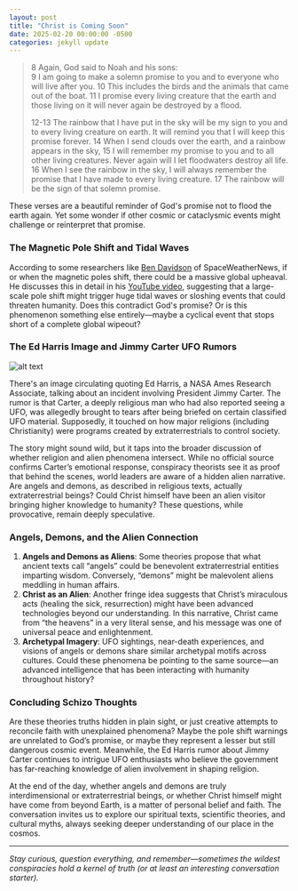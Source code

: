 ```yaml
---
layout: post
title: "Christ is Coming Soon"
date: 2025-02-20 00:00:00 -0500
categories: jekyll update
---
```


> 8 Again, God said to Noah and his sons:  
> 9 I am going to make a solemn promise to you and to everyone who will live after you. 10 This includes the birds and the animals that came out of the boat. 11 I promise every living creature that the earth and those living on it will never again be destroyed by a flood.
>
> 12-13 The rainbow that I have put in the sky will be my sign to you and to every living creature on earth. It will remind you that I will keep this promise forever. 14 When I send clouds over the earth, and a rainbow appears in the sky, 15 I will remember my promise to you and to all other living creatures. Never again will I let floodwaters destroy all life. 16 When I see the rainbow in the sky, I will always remember the promise that I have made to every living creature. 17 The rainbow will be the sign of that solemn promise.

These verses are a beautiful reminder of God's promise not to flood the earth again. Yet some wonder if other cosmic or cataclysmic events might challenge or reinterpret that promise.

### The Magnetic Pole Shift and Tidal Waves

According to some researchers like [Ben Davidson](https://twitter.com/SunWeatherMan) of SpaceWeatherNews, if or when the magnetic poles shift, there could be a massive global upheaval. He discusses this in detail in his [YouTube video](https://www.youtube.com/watch?v=wvjJqIXYT1w&t=1167s), suggesting that a large-scale pole shift might trigger huge tidal waves or sloshing events that could threaten humanity. Does this contradict God's promise? Or is this phenomenon something else entirely—maybe a cyclical event that stops short of a complete global wipeout?

### The Ed Harris Image and Jimmy Carter UFO Rumors

![alt text](assets/images/smoking/edharris.webp "edharris")

There's an image circulating quoting Ed Harris, a NASA Ames Research Associate, talking about an incident involving President Jimmy Carter. The rumor is that Carter, a deeply religious man who had also reported seeing a UFO, was allegedly brought to tears after being briefed on certain classified UFO material. Supposedly, it touched on how major religions (including Christianity) were programs created by extraterrestrials to control society.

The story might sound wild, but it taps into the broader discussion of whether religion and alien phenomena intersect. While no official source confirms Carter’s emotional response, conspiracy theorists see it as proof that behind the scenes, world leaders are aware of a hidden alien narrative. Are angels and demons, as described in religious texts, actually extraterrestrial beings? Could Christ himself have been an alien visitor bringing higher knowledge to humanity? These questions, while provocative, remain deeply speculative.

### Angels, Demons, and the Alien Connection

1. **Angels and Demons as Aliens**: Some theories propose that what ancient texts call “angels” could be benevolent extraterrestrial entities imparting wisdom. Conversely, “demons” might be malevolent aliens meddling in human affairs.
2. **Christ as an Alien**: Another fringe idea suggests that Christ’s miraculous acts (healing the sick, resurrection) might have been advanced technologies beyond our understanding. In this narrative, Christ came from “the heavens” in a very literal sense, and his message was one of universal peace and enlightenment.
3. **Archetypal Imagery**: UFO sightings, near-death experiences, and visions of angels or demons share similar archetypal motifs across cultures. Could these phenomena be pointing to the same source—an advanced intelligence that has been interacting with humanity throughout history?

### Concluding Schizo Thoughts

Are these theories truths hidden in plain sight, or just creative attempts to reconcile faith with unexplained phenomena? Maybe the pole shift warnings are unrelated to God’s promise, or maybe they represent a lesser but still dangerous cosmic event. Meanwhile, the Ed Harris rumor about Jimmy Carter continues to intrigue UFO enthusiasts who believe the government has far-reaching knowledge of alien involvement in shaping religion.

At the end of the day, whether angels and demons are truly interdimensional or extraterrestrial beings, or whether Christ himself might have come from beyond Earth, is a matter of personal belief and faith. The conversation invites us to explore our spiritual texts, scientific theories, and cultural myths, always seeking deeper understanding of our place in the cosmos.

---

_Stay curious, question everything, and remember—sometimes the wildest conspiracies hold a kernel of truth (or at least an interesting conversation starter)._
